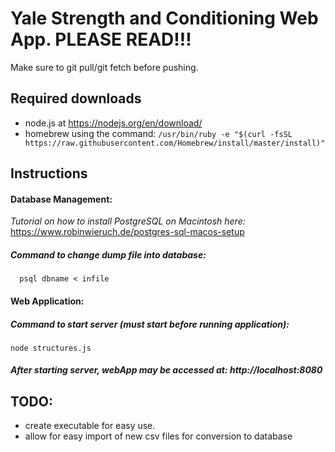 # Yale Strength and Conditioning Web App. PLEASE READ!!!

Make sure to git pull/git fetch before pushing.


## Required downloads
- node.js at https://nodejs.org/en/download/
- homebrew using the command: `/usr/bin/ruby -e "$(curl -fsSL https://raw.githubusercontent.com/Homebrew/install/master/install)"`
 
## Instructions
    
#### Database Management:
*Tutorial on how to install PostgreSQL on Macintosh here:*
  https://www.robinwieruch.de/postgres-sql-macos-setup
 
##### Command to change dump file into database:
```
  psql dbname < infile
```

#### Web Application:

##### Command to start server (must start before running application): 
```
node structures.js
``` 

##### After starting server, webApp may be accessed at: http://localhost:8080


## TODO:
- create executable for easy use.
- allow for easy import of new csv files for conversion to database
